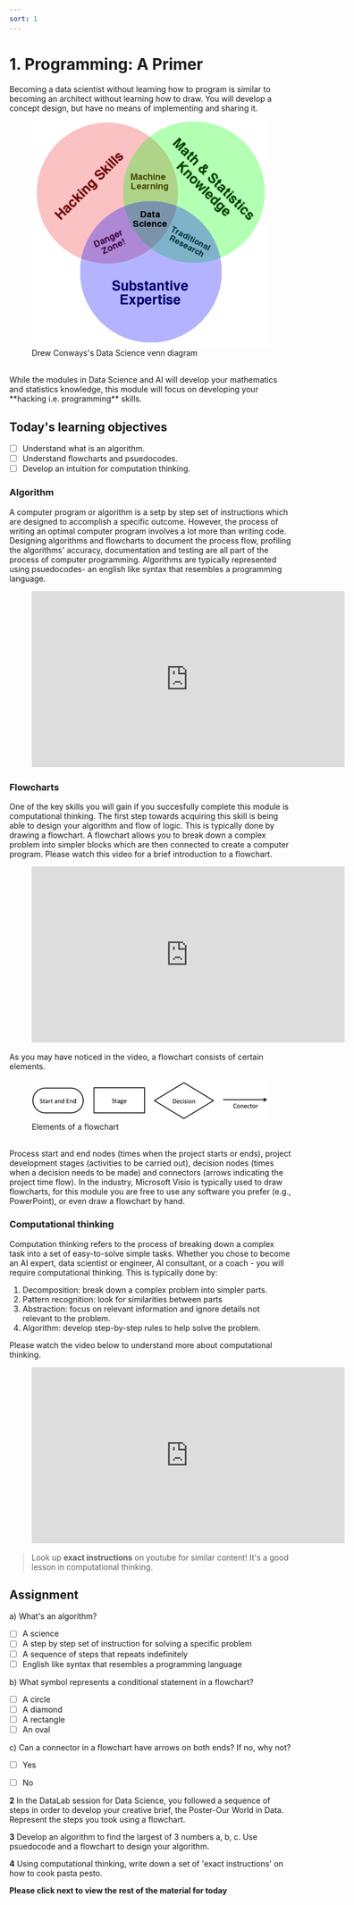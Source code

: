 ```yaml
---
sort: 1
---
```


# 1. Programming: A Primer

Becoming a data scientist without learning how to program is similar to becoming
an architect without learning how to draw. You will develop a concept design,
but have no means of implementing and sharing it.

<figure>
    <img src=".\assets\Data_Science_VD.png" />
    <figcaption>Drew Conways's Data Science venn diagram</figcaption>
</figure>
<br>
While the modules in Data Science and AI will develop your mathematics and statistics knowledge,
this module will focus on developing your **hacking i.e. programming** skills.

## Today's learning objectives
- [ ] Understand what is an algorithm.
- [ ] Understand flowcharts and psuedocodes.
- [ ] Develop an intuition for computation thinking.

### Algorithm
A computer program or algorithm is a setp by step set of instructions which are designed to accomplish a specific outcome. However, the process of writing an optimal computer program involves a lot more than writing code. Designing algorithms and flowcharts to document the process flow, profiling the algorithms' accuracy, documentation and testing are all part of the process of computer programming. Algorithms are typically represented using psuedocodes- an english like syntax that resembles a programming language.


<!-- blank line -->
<figure class="video_container">
<iframe width="560" height="315" src="https://www.youtube.com/embed/6hfOvs8pY1k" title="YouTube video player" frameborder="0" allow="accelerometer; autoplay; clipboard-write; encrypted-media; gyroscope; picture-in-picture" allowfullscreen></iframe>
</figure>
<!-- blank line -->

### Flowcharts
One of the key skills you will gain if you succesfully complete this module is computational thinking. The first step towards acquiring this skill is being able to design your algorithm and flow of logic. This is typically done by drawing a flowchart. A flowchart allows you to break down a complex problem into simpler blocks which are then connected to create a computer program. Please watch this video for a brief introduction to a flowchart.

<!-- blank line -->
<figure class="video_container">
<iframe width="560" height="315" src="https://www.youtube.com/embed/uCNliFuKG8I" title="YouTube video player" frameborder="0" allow="accelerometer; autoplay; clipboard-write; encrypted-media; gyroscope; picture-in-picture" allowfullscreen></iframe>
</figure>
<!-- blank line -->

As you may have noticed in the video, a flowchart consists of certain elements.

<figure>
    <img src=".\assets\flowchart.PNG" />
    <figcaption>Elements of a flowchart</figcaption>
</figure>
<br>
Process start and end nodes (times when the project starts or ends), project development stages (activities to be carried out), decision nodes (times when a decision needs to be made) and connectors (arrows indicating the project time flow). In the industry, Microsoft Visio is typically used to draw flowcharts, for this module you are free to use any software you prefer (e.g., PowerPoint), or even draw a flowchart by hand.

### Computational thinking

Computation thinking refers to the process of breaking down a complex task into
a set of easy-to-solve simple tasks. Whether you chose to become an AI expert,
data scientist or engineer, AI consultant, or a coach - you will require computational thinking.
This is typically done by:

1. Decomposition: break down a complex problem into simpler parts.
2. Pattern recognition: look for similarities between parts
3. Abstraction: focus on relevant information and ignore details not relevant to the problem.
4. Algorithm: develop step-by-step rules to help solve the problem.


Please watch the video below to understand more about computational thinking.

<!-- blank line -->
<figure class="video_container">
<iframe width="560" height="315" src="https://www.youtube.com/embed/okkIyWhN0iQ?controls=0" title="YouTube video player" frameborder="0" allow="accelerometer; autoplay; clipboard-write; encrypted-media; gyroscope; picture-in-picture" allowfullscreen></iframe>
</figure>
<!-- blank line -->

> Look up **exact instructions** on youtube for similar content! It's a good lesson
in computational thinking.

## Assignment

a) What's an algorithm?
- [ ] A science
- [ ] A step by step set of instruction for solving a specific problem
- [ ] A sequence of steps that repeats indefinitely
- [ ] English like syntax that resembles a programming language

b) What symbol represents a conditional statement in a flowchart?
- [ ] A circle
- [ ] A diamond
- [ ] A rectangle
- [ ] An oval

c) Can a connector in a flowchart have arrows on both ends? If no, why not?
- [ ] Yes
- [ ] No


**2** In the DataLab session for Data Science, you followed a sequence of steps in order to develop your creative brief, the Poster-Our World in Data. Represent the steps you took using a flowchart.

**3** Develop an algorithm to find the largest of 3 numbers a, b, c. Use psuedocode and a flowchart to design your algorithm.

**4** Using computational thinking, write down a set of 'exact instructions' on
how to cook pasta pesto.

**Please click next to view the rest of the material for today**
